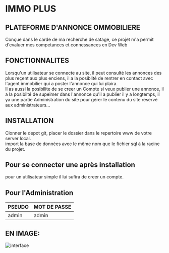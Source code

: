 # IMMO PLUS

## PLATEFORME D'ANNONCE OMMOBILIERE
Conçue dans le carde de ma recherche de satage, ce projet m'a permit d'evaluer mes competances et connessances en Dev Web <br>
## FONCTIONNALITES
Lorsqu'un utilisateur se connecte au site, il peut consulté les annonces des plus reçent aux plus enciens, il a la posiblité de rentrer en contact avec l'agent immobilier qui a poster l'annonce qui lui plaira. <br>
Il as aussi la posibilite de se creer un Compte si veux publier une annonce, il a la posibilté de supeimer dans l'annonce qu'il a publier il y a longtemps, il ya une partie Administration du site pour gérer le contenu du site reservé aux administrateurs...
## INSTALLATION
Clonner le depot git, placer le dossier dans le repertoire www de votre server local. <br> import la base de données avec le même nom que le fichier sql à la racine du projet. <br>
## Pour se connecter une après installation
pour un utilisateur simple il lui sufira de creer un compte.
## Pour l'Administration
| PSEUDO | MOT DE PASSE |
---------|------------------
|admin| admin |
## EN IMAGE:
![interface ](/assets/img/Animation.gif)
